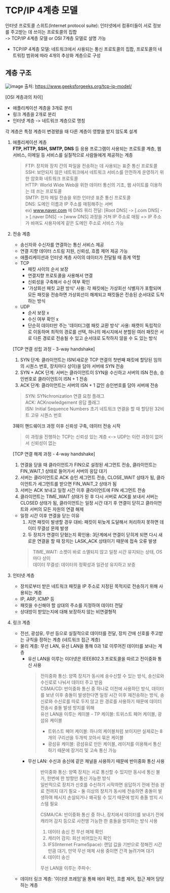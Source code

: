 # TCP/IP 4계층 모델
인터넷 프로토콜 스위트(Internet protocol suite): 인터넷에서 컴퓨터들이 서로 정보를 주고받는 데 쓰이는 프로토콜의 집합     
-> TCP/IP 4계층 모델 or OSI 7계층 모델로 설명 가능

* TCP/IP 4계층 모델: 네트워크에서 사용되는 통신 프로토콜의 집합, 프로토콜의 네트워킹 범위에 따라 4개의 추상화 계층으로 구성

## 계층 구조

![image](https://github.com/keongmini/Today-I-Learned/assets/88446465/13af378b-93f5-4920-9a33-d188da235843)
출처: https://www.geeksforgeeks.org/tcp-ip-model/

[OSI 계층과의 차이]    
- 애플리케이션 계층을 3개로 분리
- 링크 계층을 2개로 분리
- 인터넷 계층 -> 네트워크 계층으로 명칭

각 계층은 특정 계층이 변경됐을 때 다른 계층이 영향을 받지 않도록 설계

1. 애플리케이션 계층     
   **FTP, HTTP, SSH, SMTP, DNS** 등 응용 프로그램이 사용되는 프로토콜 계층, 웹 서비스, 이메일 등 서비스를 실질적으로 사람들에게 제공하는 계층

   > FTP: 장치와 장치 간의 파일을 전송하는 데 사용되는 표준 통신 프로토콜       
   > SSH: 보안되지 않은 네트워크에서 네트워크 서비스를 안전하게 운영하기 위한 암호화 네트워크 프로토콜        
   > HTTP: World Wide Web을 위한 데이터 통신의 기초, 웹 사이트를 이용하는 데 쓰는 프로토콜        
   > SMTP: 전자 메일 전송을 위한 인터넷 표준 통신 프로토콜        
   > DNS: 도메인 이름과 IP 주소를 매핑해주는 서버     
   > ex) www.naver.com 에 DNS 쿼리 전달: [Root DNS] -> [.com DNS] -> [.naver DNS] -> [www DNS] 과정을 거쳐 IP 주소로 매핑
   > => IP 주소가 바껴도 사용자에게 같은 도메인 주소로 서비스 가능
   >

2. 전송 계층     
   - 송신자와 수신자를 연결하는 통신 서비스 제공
   - 연결 지향 데이터 스트림 지원, 신뢰성, 흐름 제어 제공 가능
   - 애플리케이션과 인터넷 계층 사이의 데이터가 전달될 때 중계 역할
   - TCP
     - 패킷 사이의 순서 보장
     - 연결지향 프로토콜을 사용해서 연결
     - 신뢰성을 구축해서 수신 여부 확인
     - '가상회선 패킷 교환 방식' 사용: 각 패킷에는 가상회선 식별자가 포함되며 모든 패킷을 전송하면 가상회선이 해제되고 패킷들은 전송된 순서대로 도착하는 방식
   - UDP
     - 순서 보장 x
     - 수신 여부 확인 x
     - 단순히 데이터만 주는 '데이터그램 패킷 교환 방식' 사용: 패캣이 독립적으로 이동하며 최적의 경로를 선택, 하나의 메시지에서 분할된 여러 패킷은 서로 다른 경로로 전송될 수 있고 순서대로 도착하지 않을 수 도 있는 방식

   [TCP 연결 성립 과정 - 3-way handshake]
   1. SYN 단계: 클라이언트는 ISN(새로운 TCP 연결의 첫번째 패킷에 할당된 임의의 시퀀스 번호, 장치마다 상이)을 담아 서버에 SYN 전송
   2. SYN + ACK 단계: 서버는 클라이언트이 SYN을 수신하고 서버의 ISN 전송, 승인번호로 클라이언트이 ISN + 1 전송
   3. ACK 단계: 클라이언트는 서버의 ISN + 1 값인 승인번호를 담아 서버에 전송
   
   > SYN: SYNchronization 연결 요청 플래그    
   > ACK: ACKnowledgement 응답 플래그    
   > ISN: Initial Sequence Numbers 초기 네트워크 연결을 할 때 할당된 32비트 고유 시퀀스 번호

   3웨이 핸드쉐이크 과정 이후 신뢰성 구축, 데이터 전송 시작
   > 이 과정을 진행하는 TCP는 신뢰성 있는 계층 <-> UDP는 이런 과정이 없어서 신뢰성이 없는

   [TCP 연결 해제 과정 - 4-way handshake]
   1. 연결을 닫을 때 클라이언트가 FIN으로 설정된 세그먼트 전송, 클라이언트는 FIN_WAIT_1 상태로 들어가서 서버의 응답 대기
   2. 서버는 클라이언트로 ACK 승인 세그먼트 전송, CLOSE_WAIT 상태가 됨, 클라이언트가 세그먼트를 받으면 FIN_WAIT_2 상태가 됨
   3. 서버는 ACK 보내고 일정 시간 이후 클라이언트에 FIN 세그먼트 전송
   4. 클라이언트는 TIME_WAIT 상태가 된 후 다시 서버로 ACK를 보내서 서버는 CLOSED 상태가 됨, 클라이언트는 일정 시간 대기 후 연결이 닫히고 클라이언트와 서버의 모든 자원의 연결 해제

   * 일정 시간 이후 연결을 닫는 이유
     1. 지연 패킷이 발생할 경우 대비: 패킷이 뒤늦게 도달해서 처리하지 못하면 데이터 무결성 문제 발생
     2. 두 장치가 연결이 닫혔는지 확인용: 3단계에서 연결이 닫히게 되면 다시 새로운 연결을 할 때 장치는 LASK_ACK 상태이기 때문에 접속 오류 발생
     > TIME_WAIT: 소켓이 바로 소멸되지 않고 일정 시간 유지되는 상태, OS마다 상이     
     > 데이터  무결성: 데이터의 정확성과 일관성 유지하고 보증

3. 인터넷 계층
   - 장치로부터 받은 네트워크 패킷을 IP 주소로 지정된 목적지로 전송하기 위해 사용되는 계층
   - IP, ARP, ICMP 등
   - 패킷을 수신해야 할 상대의 주소를 지정하여 데이터 전달
   - 상대방이 받았는지에 대해 보장하지 않는 비연결형적

4. 링크 계층
   - 전선, 광섬유, 무선 등으로 실질적으로 데이터를 전달, 장치 간에 신호를 주고받는 규칙을 정하는 계층 (네트워크 접근 계층)
   - 물리 계층: 무선 LAN, 유선 LAN을 통해 0과 1로 이루어진 데이터를 보내는 계층
     - 유선 LAN을 이루는 이더넷은 IEEE802.3 프로토콜을 따르고 전이중화 통신 사용
       > 전이중화 통신: 양쪽 장치가 동시에 송수신할 수 있는 방식, 송신로와 수신로로 나눠서 데이터 주고 받음       
       > CSMA/CD: 반이중화 통신 중 하나로 이전에 사용하던 방식, 데이터를 보낸 이후 충돌이 발생한다면 일정 시간 이후 재전송하는 방식, 송신로와 수신로를 따로 두지 않고 한 경로를 사용하기 때문에 데이터 전송시 충돌 발생 방지를 위해      
       > 유선 LAN을 이루는 케이블 - TP 케이블: 트위스트 페어 케이블, 광섬유 케이블     
       > - 트위스트 페어 케이블: 하나의 케이블처럼 보이지만 실제로는 8개의 구리선을 두개씩 꼬아서 묶은 케이블
       > - 광섬유 케이블: 광섬유로 만든 케이블, 레이저를 이용해서 통신하기 때문에 장거리 및 고속 통신 가능
     - 무선 LAN: 수신과 송신에 같은 채널을 사용하기 때문에 반이중화 통신 사용
       > 반이중화 통신: 양쪽 장치는 서로 통신할 수 있지만 동시네 통신 불가, 한번에 한 방향만 통신 가능한 방식      
       > 일반적으로 장치가 신호를 수신하기 시작하면 응답하기 전에 전송 완료 전까지 대기 필요 - 둘 이상의 장치가 동시에 전송하면 충돌이 발생하여 메시지 손실되거나 왜곡될 수 있기 때문에 방지 충돌 방지 시스템 필요
       > 
       > CSMA/CA: 반이중화 통신 중 하나, 장치에서 데이터를 보내기 전에 캐리어 감지 등으로 사전엥 가능한 한 충돌을 방지하는 방식 사용
       >   1. 데이터 송신 전 무선 매체 확인
       >   2. 캐리어 감지: 회선 비어있는지 확인
       >   3. IFS(Internet FrameSpace): 랜덤 값을 기반으로 정해진 시간만큼 대기, 만약 무선 매체 사용 중이면 간격 늘려가며 대기
       >   4. 데이터 송신
       >
       > 무선 LAN을 이루는 주파수: 
   - 데이터 링크 계층: '이더넷 프레임'을 통해 에러 확인, 흐름 제어, 접근 제어 담당하는 계층

   
    
